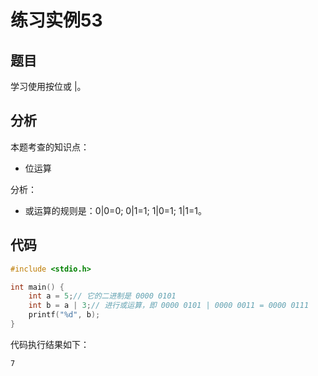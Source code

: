 # 练习实例53

## 题目

学习使用按位或 |。


## 分析

本题考查的知识点：
- 位运算

分析：
- 或运算的规则是：0|0=0; 0|1=1; 1|0=1; 1|1=1。

## 代码

```c
#include <stdio.h>

int main() {
    int a = 5;// 它的二进制是 0000 0101
    int b = a | 3;// 进行或运算，即 0000 0101 | 0000 0011 = 0000 0111
    printf("%d", b);
}
```

代码执行结果如下：

```text
7
```